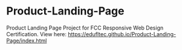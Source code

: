 # Product-Landing-Page

Product Landing Page Project for FCC Responsive Web Design Certification. View here: https://edufltec.github.io/Product-Landing-Page/index.html
